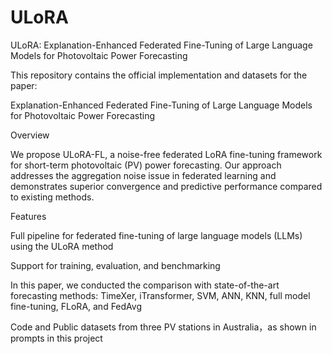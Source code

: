 # ULoRA
ULoRA:  Explanation-Enhanced Federated Fine-Tuning of Large Language Models for Photovoltaic Power Forecasting

This repository contains the official implementation and datasets for the paper:

Explanation-Enhanced Federated Fine-Tuning of Large Language Models for Photovoltaic Power Forecasting

Overview

We propose ULoRA-FL, a noise-free federated LoRA fine-tuning framework for short-term photovoltaic (PV) power forecasting. Our approach addresses the aggregation noise issue in federated learning and demonstrates superior convergence and predictive performance compared to existing methods.

Features

Full pipeline for federated fine-tuning of large language models (LLMs) using the ULoRA method

Support for training, evaluation, and benchmarking

In this paper, we conducted the comparison with state-of-the-art forecasting methods: TimeXer, iTransformer, SVM, ANN, KNN, full model fine-tuning, FLoRA, and FedAvg

Code and Public datasets from three PV stations in Australia，as shown in prompts in this project
